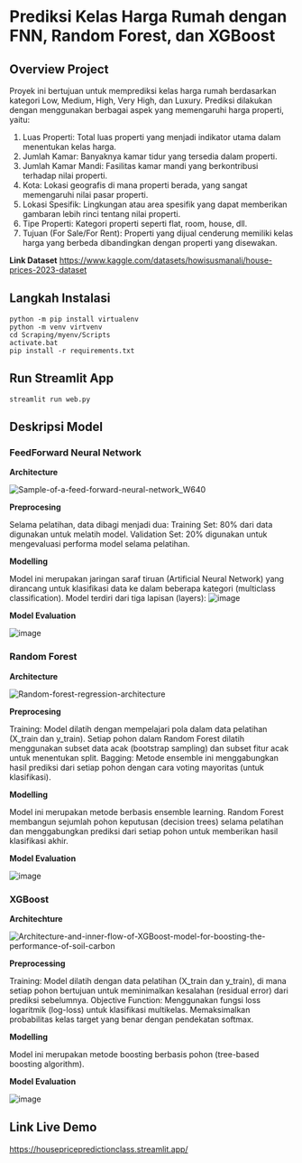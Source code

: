 # Prediksi Kelas Harga Rumah dengan FNN, Random Forest, dan XGBoost

## Overview Project 
Proyek ini bertujuan untuk memprediksi kelas harga rumah berdasarkan kategori Low, Medium, High, Very High, dan Luxury. Prediksi dilakukan dengan menggunakan berbagai aspek yang memengaruhi harga properti, yaitu:

1. Luas Properti: Total luas properti yang menjadi indikator utama dalam menentukan kelas harga.
2. Jumlah Kamar: Banyaknya kamar tidur yang tersedia dalam properti.
3. Jumlah Kamar Mandi: Fasilitas kamar mandi yang berkontribusi terhadap nilai properti.
4. Kota: Lokasi geografis di mana properti berada, yang sangat memengaruhi nilai pasar properti.
5. Lokasi Spesifik: Lingkungan atau area spesifik yang dapat memberikan gambaran lebih rinci tentang nilai properti.
6. Tipe Properti: Kategori properti seperti flat, room, house, dll.
7. Tujuan (For Sale/For Rent): Properti yang dijual cenderung memiliki kelas harga yang berbeda dibandingkan dengan properti yang disewakan.

**Link Dataset** 
https://www.kaggle.com/datasets/howisusmanali/house-prices-2023-dataset

## Langkah Instalasi
```
python -m pip install virtualenv
python -m venv virtvenv
cd Scraping/myenv/Scripts
activate.bat
pip install -r requirements.txt
```

## Run Streamlit App
```
streamlit run web.py
```

## Deskripsi Model 
### FeedForward Neural Network 
**Architecture**

![Sample-of-a-feed-forward-neural-network_W640](https://github.com/user-attachments/assets/ace82954-b091-4cd6-a443-9d089397641b)

**Preprocesing** 

Selama pelatihan, data dibagi menjadi dua:
Training Set: 80% dari data digunakan untuk melatih model.
Validation Set: 20% digunakan untuk mengevaluasi performa model selama pelatihan.

**Modelling**

Model ini merupakan jaringan saraf tiruan (Artificial Neural Network) yang dirancang untuk klasifikasi data ke dalam beberapa kategori (multiclass classification). Model terdiri dari tiga lapisan (layers):
![image](https://github.com/user-attachments/assets/808e92f6-5a5a-4793-966c-36453d86798a)

**Model Evaluation**

![image](https://github.com/user-attachments/assets/5d46c847-f1dd-4d34-a7bd-39dfc065a2bf)

### Random Forest
**Architecture**

![Random-forest-regression-architecture](https://github.com/user-attachments/assets/8feefbdb-708b-466c-94e4-635cb0e43bf6)

**Preprocesing** 

Training: Model dilatih dengan mempelajari pola dalam data pelatihan (X_train dan y_train). Setiap pohon dalam Random Forest dilatih menggunakan subset data acak (bootstrap sampling) dan subset fitur acak untuk menentukan split.
Bagging: Metode ensemble ini menggabungkan hasil prediksi dari setiap pohon dengan cara voting mayoritas (untuk klasifikasi).

**Modelling**

Model ini merupakan metode berbasis ensemble learning. Random Forest membangun sejumlah pohon keputusan (decision trees) selama pelatihan dan menggabungkan prediksi dari setiap pohon untuk memberikan hasil klasifikasi akhir.

**Model Evaluation**

![image](https://github.com/user-attachments/assets/a0b065c3-4285-49ea-b7ff-0d7eeafe164f)

### XGBoost
**Architechture**

![Architecture-and-inner-flow-of-XGBoost-model-for-boosting-the-performance-of-soil-carbon](https://github.com/user-attachments/assets/d4bfb972-2e4b-4bc3-8f33-d61116032e9c)

**Preprocessing**

Training: Model dilatih dengan data pelatihan (X_train dan y_train), di mana setiap pohon bertujuan untuk meminimalkan kesalahan (residual error) dari prediksi sebelumnya.
Objective Function:
Menggunakan fungsi loss logaritmik (log-loss) untuk klasifikasi multikelas.
Memaksimalkan probabilitas kelas target yang benar dengan pendekatan softmax.

**Modelling**

Model ini merupakan metode boosting berbasis pohon (tree-based boosting algorithm). 

**Model Evaluation**

![image](https://github.com/user-attachments/assets/0da39c07-1afe-4e23-b230-372667952da8)

## Link Live Demo
https://housepricepredictionclass.streamlit.app/
